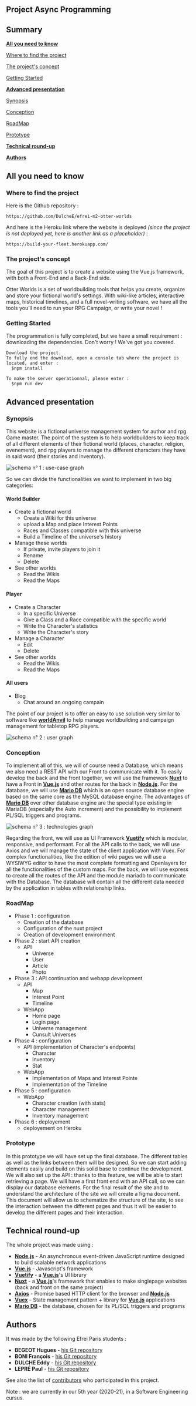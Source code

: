 ## Project Async Programming

## Summary
**[All you need to know](https://github.com/DulcheE/efrei-m2-otter-worlds#all-you-need-to-know)**

[Where to find the project](https://github.com/DulcheE/efrei-m2-otter-worlds#where-to-find-the-project)

[The project's concept](https://github.com/DulcheE/efrei-m2-otter-worlds#the-projects-concept)

[Getting Started](https://github.com/DulcheE/efrei-m2-otter-worlds#getting-started)


**[Advanced presentation](https://github.com/DulcheE/efrei-m2-otter-worlds#advanced-presentation)**

[Synopsis](https://github.com/DulcheE/efrei-m2-otter-worlds#synopsis)

[Conception](https://github.com/DulcheE/efrei-m2-otter-worlds#conception)

[RoadMap](https://github.com/DulcheE/efrei-m2-otter-worlds#roadMap)

[Prototype](https://github.com/DulcheE/efrei-m2-otter-worlds#prototype)


**[Technical round-up](https://github.com/DulcheE/efrei-m2-otter-worlds#technical-round-up)**


**[Authors](https://github.com/DulcheE/efrei-m2-otter-worlds#authors)**




## All you need to know

### Where to find the project
Here is the Github repository :
 ```
https://github.com/DulcheE/efrei-m2-otter-worlds
 ```
And here is the Heroku link where the website is deployed *(since the project is not deployed yet, here is another link as a placeholder)* :
 ```
https://build-your-fleet.herokuapp.com/
 ```


### The project's concept
The goal of this project is to create a website using the Vue.js framework, with both a Front-End and a Back-End side.

Otter Worlds is a set of worldbuilding tools that helps you create, organize and store your fictional world's settings.
With wiki-like articles, interactive maps, historical timelines, and a full novel-writing software, we have all the tools you’ll need to run your RPG Campaign, or write your novel !


### Getting Started
The programmation is fully completed, but we have a small requirement : downloading the dependencies.
Don't worry ! We've got you covered.

```
Download the project.
To fully end the download, open a console tab where the project is located, and enter :
  $npm install
  
To make the server operationnal, please enter :
  $npm run dev
```



## Advanced presentation


### Synopsis
This website is a fictional universe management system for author and rpg Game master. The point of the system is to help worldbuilders to keep track of all different elements of their fictional world (places, character, religion, evenement), and rpg players to manage the different characters they have in said word (their stories and inventory).

![schema n° 1 : use-case graph](https://github.com/DulcheE/efrei-m2-otter-worlds/blob/main/static/graph-useCase.png)

So we can divide the functionalities we want to implement in two big categories:

#### World Builder
* Create a fictional world
  * Create a Wiki for this universe
  * upload a Map and place Interest Points
  * Races and Classes compatible with this universe
  * Build a Timeline of the universe's history
* Manage these worlds
  * If private, invite players to join it
  * Rename
  * Delete
* See other worlds
  * Read the Wikis
  * Read the Maps

#### Player
* Create a Character
  * In a specific Universe
  * Give a Class and a Race compatible with the specific world
  * Write the Character's statistics
  * Write the Character's story
* Manage a Character
  * Edit
  * Delete
* See other worlds
  * Read the Wikis
  * Read the Maps
  
#### All users
* Blog
  * Chat around an ongoing campain
  
The point of our project is to offer an easy to use solution very similar to software like **[worldAnvil](https://www.worldanvil.com)** to help manage worldbuilding and campaign management for tabletop RPG players.

![schema n° 2 : user graph](https://github.com/DulcheE/efrei-m2-otter-worlds/blob/main/static/graph-user.png)


### Conception
To implement all of this, we will of course need a Database, which means we also need a REST API with our Front to communicate with it.
To easily develop the back and the front together, we will use the framework **[Nuxt](https://nuxtjs.org)** to have a Front in **[Vue.js](https://fr.vuejs.org)** and other routes for the back in **[Node.js](https://nodejs.org)**. For the database, we will use **[Mario DB](https://mariadb.org)** which is an open source database engine based on the same core as the MySQL database engine. The advantages of **[Mario DB](https://mariadb.org)** over other database engine are the special type existing in MariaDB (especially the Auto increment) and the possibility to implement PL/SQL triggers and programs.


![schema n° 3 : technologies graph](https://github.com/DulcheE/efrei-m2-otter-worlds/blob/main/static/graph-technologies.png)


Regarding the front, we will use as UI Framework **[Vuetify](https://vuetifyjs.com)** which is modular, responsive, and performant. For all the API calls to the back, we will use Axios and we will manage the state of the client application with Vuex.
For complex functionalities, like the edition of wiki pages we will use a WYSIWYG editor to have the most complete formatting and Openlayers for all the functionalities of the custom maps.
For the back, we will use express to create all the routes of the API and the module mariadb to communicate with the Database.
The database will contain all the different data needed by the application in tables with relationship links.



### RoadMap

* Phase 1 : configuration
  * Creation of the database
  * Configuration of the nuxt project
  * Creation of development environment
* Phase 2 : start API creation
  * API
    * Universe
    * User
    * Article
    * Photo
* Phase 3 : API continuation and webapp development
  * API
    * Map
    * Interest Point
    * Timeline
  * WebApp
    * Home page
    * Login page
    * Universe management
    * Cunsult Universes
* Phase 4 : configuration
  * API (implementation of Character's endpoints)
    * Character
    * Inventory
    * Stat
  * WebApp
    * Implementation of Maps and Interest Pointe
    * Implementation of the Timeline
* Phase 5 : configuration
  * WebApp
    * Character creation (with stats)
    * Character management
    * Inventory management
* Phase 6 : deployement
  * deployement on Heroku



### Prototype
In this prototype we will have set up the final database. The different tables as well as the links between them will be designed. So we can start adding elements easily and build on this solid base to continue the development.
We will also set up the API : thanks to this feature, we will be able to start retrieving a page.
We will have a first front end with an API call, so we can display our database elements. 
For the final result of the site and to understand the architecture of the site we will create a figma document. This document will allow us to schematize the structure of the site, to see the interaction between the different pages and thus it will be easier to develop the different pages and their interaction. 




## Technical round-up
The whole project was made using :
* **[Node.js](https://nodejs.org)** - An asynchronous event-driven JavaScript runtime designed to build scalable network applications
* **[Vue.js](https://fr.vuejs.org)** - Javascript's framework
* **[Vuetify](https://vuetifyjs.com)** - a **[Vue.js](https://fr.vuejs.org)**'s UI library
* **[Nuxt](https://nuxtjs.org)** - a **[Vue.js](https://fr.vuejs.org)**'s framework that enables to make singlepage websites (back and front on the same project)
* **[Axios](https://github.com/axios)** - Promise based HTTP client for the browser and **[Node.js](https://nodejs.org)**
* **[Vuex](https://vuex.vuejs.org)** -  State management pattern + library for **[Vue.js](https://fr.vuejs.org)** applications
* **[Mario DB](https://mariadb.org)** - the database, chosen for its PL/SQL triggers and programs



## Authors
It was made by the following Efrei Paris students :
* **BEGEOT Hugues** - [his Git repository](https://github.com/opsilonn)
* **BONI François** - [his Git repository](https://github.com/scorpionsdu78)
* **DULCHE Eddy** - [his Git repository](https://github.com/DulcheE)
* **LEPRÉ Paul** - [his Git repository](https://github.com/paul-lepre)

See also the list of [contributors](https://github.com/DulcheE/efrei-m2-otter-worlds/graphs/contributors) who participated in this project.

Note : we are currently in our 5th year (2020-21), in a Software Engineering cursus.
